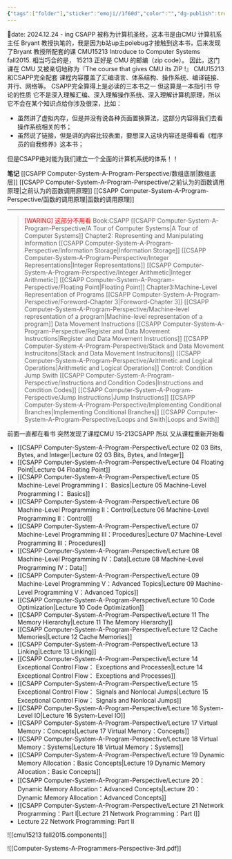 ```yaml
---
{"tags":["folder"],"sticker":"emoji//1f60d","color":"","dg-publish":true,"dg-pinned":true,"permalink":"/CSAPP Computer-System-A-Program-Perspective/CSAPP Computer-System-A-Program-Perspective/","pinned":true,"dgPassFrontmatter":true,"noteIcon":"","created":"2024-11-29T12:31:23.842+08:00","updated":"2025-08-04T17:14:50.612+08:00"}
---
```


📅date: 2024.12.24 - ing
CSAPP 被称为计算机圣经，这本书是由CMU 计算机系主任 Bryant 教授执笔的，我是因为b站up主polebug才接触到这本书，后来发现了Bryant 教授所配套的课 CMU15213 Introduce to Computer Systems fall2015. 相当巧合的是， 15213 正好是 CMU 的邮编（zip code）。 因此，这门课在 CMU 又被亲切地称为『The course that gives CMU its ZIP !』
CMU15213和CSAPP完全配套 课程内容覆盖了汇编语言、体系结构、操作系统、编译链接、并行、网络等。
CSAPP完全算得上是必读的三本书之一 但这算是一本指引书 导论的性质 它不是深入理解汇编、深入理解操作系统、深入理解计算机原理，所以它不会在某个知识点给你涉及很深，比如：
- 虽然讲了虚拟内存，但是并没有说各种页面置换算法，这部分内容得我们去看操作系统相关的书；
- 虽然说了链接，但是讲的内容比较表面，要想深入这块内容还是得看看《程序员的自我修养》这本书；

但是CSAPP绝对能为我们建立一个全面的计算机系统的体系！！

**笔记**
[[CSAPP Computer-System-A-Program-Perspective/数组底层\|数组底层]]
[[CSAPP Computer-System-A-Program-Perspective/之前认为的函数调用原理\|之前认为的函数调用原理]]
[[CSAPP Computer-System-A-Program-Perspective/函数的调用原理\|函数的调用原理]]

---
><font color="#ff0000">[WARING] 这部分不用看</font>
Book:CSAPP
> 	[[CSAPP Computer-System-A-Program-Perspective/A Tour of Computer Systems\|A Tour of Computer Systems]]
> 	Chapter2: Representing and Manipulating Information
> 		[[CSAPP Computer-System-A-Program-Perspective/Information Storage\|Information Storage]]
> 		[[CSAPP Computer-System-A-Program-Perspective/Integer Representations\|Integer Representations]]
> 		[[CSAPP Computer-System-A-Program-Perspective/Integer Arithmetic\|Integer Arithmetic]]
> 		[[CSAPP Computer-System-A-Program-Perspective/Floating Point\|Floating Point]]
> 	Chapter3:Machine-Level Representation of Programs
> 		[[CSAPP Computer-System-A-Program-Perspective/Foreword-Chapter 3\|Foreword-Chapter 3]]
> 		[[CSAPP Computer-System-A-Program-Perspective/Machine-level representation of a program\|Machine-level representation of a program]]
> 		Data Movement Instructions
> 			[[CSAPP Computer-System-A-Program-Perspective/Register and Data Movement Instructions\|Register and Data Movement Instructions]]
> 			[[CSAPP Computer-System-A-Program-Perspective/Stack and Data Movement Instrucitons\|Stack and Data Movement Instrucitons]]
> 		[[CSAPP Computer-System-A-Program-Perspective/Arithmetic and Logical Operations\|Arithmetic and Logical Operations]]
> 		Control: Condition  Jump   Swith
> 			[[CSAPP Computer-System-A-Program-Perspective/Instructions and Condition Codes\|Instructions and Condition Codes]]
> 			[[CSAPP Computer-System-A-Program-Perspective/Jump Instructions\|Jump Instructions]]
> 			[[CSAPP Computer-System-A-Program-Perspective/Implementing Conditional Branches\|Implementing Conditional Branches]]
> 			[[CSAPP Computer-System-A-Program-Perspective/Loops and Swith\|Loops and Swith]]

前面一直都在看书  突然发现了课程CMU 15-213CSAPP  所以 又从课程重新开始看
- [[CSAPP Computer-System-A-Program-Perspective/Lecture 02 03 Bits, Bytes, and Integer\|Lecture 02 03 Bits, Bytes, and Integer]]
- [[CSAPP Computer-System-A-Program-Perspective/Lecture 04 Floating Point\|Lecture 04 Floating Point]]
- [[CSAPP Computer-System-A-Program-Perspective/Lecture 05 Machine-Level Programming I： Basics\|Lecture 05 Machine-Level Programming I： Basics]]
- [[CSAPP Computer-System-A-Program-Perspective/Lecture 06 Machine-Level Programming II：Control\|Lecture 06 Machine-Level Programming II：Control]]
- [[CSAPP Computer-System-A-Program-Perspective/Lecture 07 Machine-Level Programming III：Procedures\|Lecture 07 Machine-Level Programming III：Procedures]]
- [[CSAPP Computer-System-A-Program-Perspective/Lecture 08 Machine-Level Programming IV：Data\|Lecture 08 Machine-Level Programming IV：Data]]
- [[CSAPP Computer-System-A-Program-Perspective/Lecture 09 Machine-Level Programming V：Advanced Topics\|Lecture 09 Machine-Level Programming V：Advanced Topics]]
- [[CSAPP Computer-System-A-Program-Perspective/Lecture 10 Code Optimization\|Lecture 10 Code Optimization]]
- [[CSAPP Computer-System-A-Program-Perspective/Lecture 11 The Memory Hierarchy\|Lecture 11 The Memory Hierarchy]]
- [[CSAPP Computer-System-A-Program-Perspective/Lecture 12 Cache Memories\|Lecture 12 Cache Memories]]
- [[CSAPP Computer-System-A-Program-Perspective/Lecture 13 Linking\|Lecture 13 Linking]]
- [[CSAPP Computer-System-A-Program-Perspective/Lecture 14 Exceptional Control Flow： Exceptions and Processes\|Lecture 14 Exceptional Control Flow： Exceptions and Processes]]
- [[CSAPP Computer-System-A-Program-Perspective/Lecture 15 Exceptional Control Flow： Signals and Nonlocal Jumps\|Lecture 15 Exceptional Control Flow： Signals and Nonlocal Jumps]]
- [[CSAPP Computer-System-A-Program-Perspective/Lecture 16 System-Level IO\|Lecture 16 System-Level IO]]
- [[CSAPP Computer-System-A-Program-Perspective/Lecture 17 Virtual Memory：Concepts\|Lecture 17 Virtual Memory：Concepts]]
- [[CSAPP Computer-System-A-Program-Perspective/Lecture 18 Virtual Memory：Systems\|Lecture 18 Virtual Memory：Systems]]
- [[CSAPP Computer-System-A-Program-Perspective/Lecture 19 Dynamic Memory Allocation：Basic Concepts\|Lecture 19 Dynamic Memory Allocation：Basic Concepts]]
- [[CSAPP Computer-System-A-Program-Perspective/Lecture 20：Dynamic Memory Allocation：Advanced Concepts\|Lecture 20：Dynamic Memory Allocation：Advanced Concepts]]
- [[CSAPP Computer-System-A-Program-Perspective/Lecture 21 Network Programming：Part I\|Lecture 21 Network Programming：Part I]]
- Lecture 22 Network Programming: Part II 

![[cmu15213 fall2015.components]]

![[Computer-Systems-A-Programmers-Perspective-3rd.pdf]]





